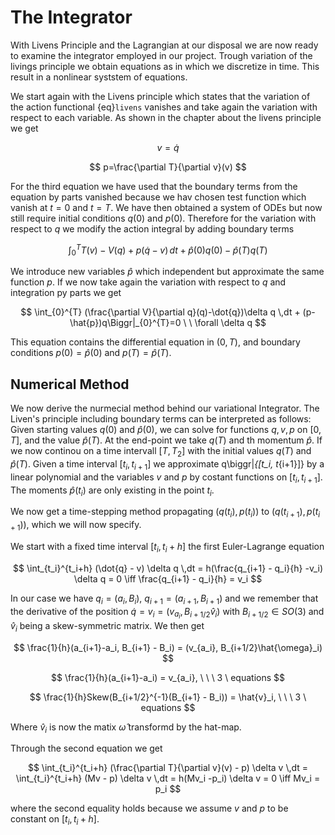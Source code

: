 # The Integrator
With Livens Principle and the Lagrangian at our disposal we are now ready to examine the integrator
employed in our project. Trough variation of the livings principle we obtain equations as in [](#livensprinciple)
which we discretize in time. This result in a nonlinear syststem of equations.

We start again with the Livens principle which states that the variation of the action functional {eq}`livens` vanishes and take again the variation with respect to each variable. As shown in the chapter about the livens principle we get 

$$ v=\dot{q}$$

$$ p=\frac{\partial T}{\partial v}(v) $$

For the third equation we have used that the boundary terms from the equation by parts vanished because we hav chosen test function which vanish at $t=0$ and $t=T$. We have then obtained a system of ODEs but now still require initial conditions $q(0)$ and $p(0)$.
Therefore for the variation with respect to $q$ we modify the action integral by adding boundary terms

$$
\int_{0}^{T} T(v) - V(q) + p(\dot{q} - v) \,dt + \hat{p}(0)q(0) - \hat{p}(T)q(T)
$$

We introduce new variables $\hat{p}$ which independent but approximate the same function $p$. If we now take again the variation with respect to $q$ and integration py parts we get 

$$
\int_{0}^{T} (\frac{\partial V}{\partial q}(q)-\dot{q})\delta q \,dt + (p-\hat{p})q\Biggr|_{0}^{T}=0 \ \ \forall \delta q
$$

This equation contains the differential equation in $(0, T)$, and boundary conditions $p(0)=\hat{p}(0)$ and $p(T)=\hat{p}(T)$.

## Numerical Method
We now derive the nurmecial method behind our variational Integrator. 
The Liven's principle including boundary terms can be interpreted as follows:
Given starting values $q(0)$ and $\hat{p}(0)$, we can solve for functions $q, v, p$ on $[0, T]$, and the value $\hat{p}(T)$. At the end-point we take $q(T)$ and th momentum $\hat{p}$. If we now continou on a time intervall $[T, T_2]$ with the initial values $q(T)$ and $\hat{p}(T)$.
Given a time interval $[t_i, t_{i+1}]$ we approximate q\biggr|_{[t_i, t_{i+1}]} by a linear polynomial and the variables $v$ and $p$ by costant functions on $[t_i, t_{i+1}]$. The moments $\hat{p}(t_i)$ are only existing in the point $t_i$.

We now get a time-stepping method propagating $(q(t_i), p(t_i))$ to $(q(t_{i+1}), p(t_{i+1}))$, which we will now specify.

We start with a fixed time interval $[t_i, t_i +h]$ the first Euler-Lagrange equation

$$
\int_{t_i}^{t_i+h} (\dot{q} - v) \delta q \,dt = h(\frac{q_{i+1} - q_i}{h} -v_i) \delta q = 0 \iff \frac{q_{i+1} - q_i}{h} = v_i
$$

In our case we have $q_i = (a_i, B_i), \ q_{i+1} = (a_{i+1}, B_{i+1})$ and we remember that the derivative of the position $\dot{q} = v_i = (v_{a_i}, B_{i+1/2}\hat{v}_i)$ with $B_{i+1/2} \in SO(3)$ and $\hat{v}_i$ being a skew-symmetric matrix. We then get

$$
\frac{1}{h}(a_{i+1}-a_i, B_{i+1} - B_i) = (v_{a_i}, B_{i+1/2}\hat{\omega}_i)
$$

$$
\frac{1}{h}(a_{i+1}-a_i) = v_{a_i}, \ \ \ 3 \ equations
$$

$$
\frac{1}{h}Skew(B_{i+1/2}^{-1}(B_{i+1} - B_i)) = \hat{v}_i, \ \ \ 3 \ equations
$$

Where $\hat{v}_i$ is now the matix $\hat{\omega}$ transformd by the hat-map.

Through the second equation we get

$$
\int_{t_i}^{t_i+h} (\frac{\partial T}{\partial v}(v) - p) \delta v \,dt = \int_{t_i}^{t_i+h} (Mv - p) \delta v \,dt = h(Mv_i -p_i) \delta v = 0 \iff Mv_i = p_i
$$

where the second equality holds because we assume $v$ and $p$ to be constant on $[t_i, t_i +h]$.
